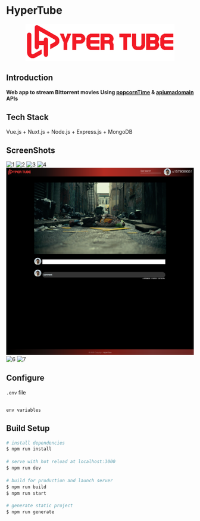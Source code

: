 # HyperTube

<p align="center">
  <img width="400" height="100" src="./static/Hbrand.png">
</p>

## Introduction
**Web app to stream Bittorrent movies**
**Using [popcornTime](https://popcorntime.api-docs.io/) & [apiumadomain](https://api.apiumadomain.com/list?sort=seeds&short=1&cb=&quality=720p,1080p,3d&page=1) APIs**

## Tech Stack
Vue.js + Nuxt.js + Node.js + Express.js + MongoDB

## ScreenShots
![1](./static/screenshots/1.png)
![2](./static/screenshots/2.png)
![3](./static/screenshots/3.png)
![4](./static/screenshots/4.png)
![5](./static/screenshots/5.png)
![6](./static/screenshots/6.png)
![7](./static/screenshots/7.png)

## Configure
`.env` file
```

env variables

```

## Build Setup

``` bash
# install dependencies
$ npm run install

# serve with hot reload at localhost:3000
$ npm run dev

# build for production and launch server
$ npm run build
$ npm run start

# generate static project
$ npm run generate
```
